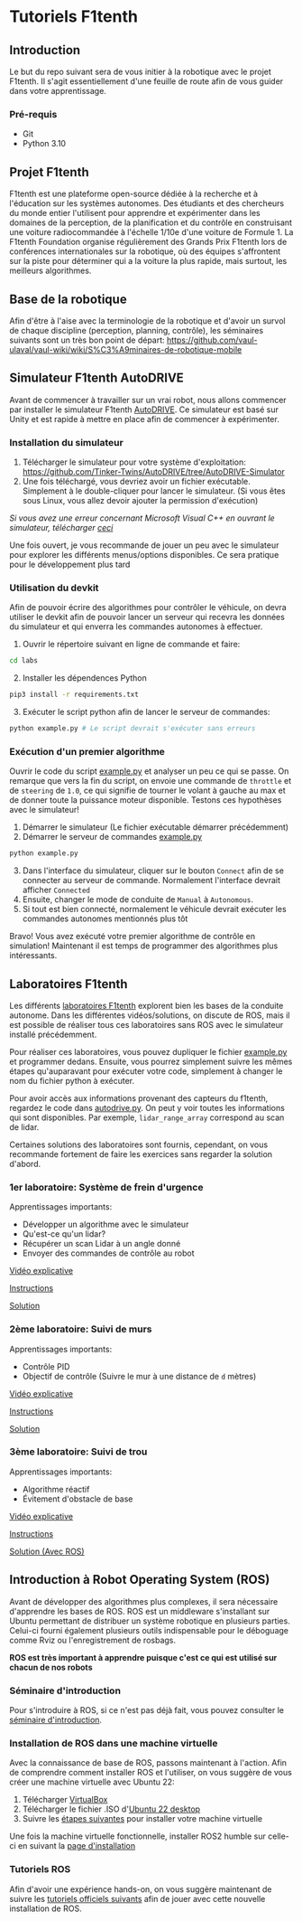 # Tutoriels F1tenth

## Introduction

Le but du repo suivant sera de vous initier à la robotique avec le projet F1tenth. Il s'agit essentiellement d'une feuille de route afin de vous guider dans votre apprentissage.

### Pré-requis

- Git
- Python 3.10


## Projet F1tenth

F1tenth est une plateforme open-source dédiée à la recherche et à l'éducation sur les systèmes autonomes. Des étudiants et des chercheurs du monde entier l'utilisent pour apprendre et expérimenter dans les domaines de la perception, de la planification et du contrôle en construisant une voiture radiocommandée à l'échelle 1/10e d'une voiture de Formule 1. La F1tenth Foundation organise régulièrement des Grands Prix F1tenth lors de conférences internationales sur la robotique, où des équipes s'affrontent sur la piste pour déterminer qui a la voiture la plus rapide, mais surtout, les meilleurs algorithmes.


## Base de la robotique

Afin d'être à l'aise avec la terminologie de la robotique et d'avoir un survol de chaque discipline (perception, planning, contrôle), les séminaires suivants sont un très bon point de départ: https://github.com/vaul-ulaval/vaul-wiki/wiki/S%C3%A9minaires-de-robotique-mobile


## Simulateur F1tenth AutoDRIVE

Avant de commencer à travailler sur un vrai robot, nous allons commencer par installer le simulateur F1tenth [AutoDRIVE](https://autodrive-ecosystem.github.io/). Ce simulateur est basé sur Unity et est rapide à mettre en place afin de commencer à expérimenter.

### Installation du simulateur

1. Télécharger le simulateur pour votre système d'exploitation: https://github.com/Tinker-Twins/AutoDRIVE/tree/AutoDRIVE-Simulator
2. Une fois téléchargé, vous devriez avoir un fichier exécutable. Simplement à le double-cliquer pour lancer le simulateur. (Si vous êtes sous Linux, vous allez devoir ajouter la permission d'exécution)

*Si vous avez une erreur concernant Microsoft Visual C++ en ouvrant le simulateur, télécharger [ceci](https://visualstudio.microsoft.com/visual-cpp-build-tools/.)*

Une fois ouvert, je vous recommande de jouer un peu avec le simulateur pour explorer les différents menus/options disponibles. Ce sera pratique pour le développement plus tard

### Utilisation du devkit

Afin de pouvoir écrire des algorithmes pour contrôler le véhicule, on devra utiliser le devkit afin de pouvoir lancer un serveur qui recevra les données du simulateur et qui enverra les commandes autonomes à effectuer.

1. Ouvrir le répertoire suivant en ligne de commande et faire:
```bash
cd labs
```
2. Installer les dépendences Python
```bash
pip3 install -r requirements.txt
```
3. Exécuter le script python afin de lancer le serveur de commandes:
```bash
python example.py # Le script devrait s'exécuter sans erreurs
```

### Exécution d'un premier algorithme

Ouvrir le code du script [example.py](./labs/example.py) et analyser un peu ce qui se passe. On remarque que vers la fin du script, on envoie une commande de `throttle` et de `steering` de `1.0`, ce qui signifie de tourner le volant à gauche au max et de donner toute la puissance moteur disponible. Testons ces hypothèses avec le simulateur!

1. Démarrer le simulateur (Le fichier exécutable démarrer précédemment)
2. Démarrer le serveur de commandes [example.py](./labs/example.py)
```bash
python example.py
```
3. Dans l'interface du simulateur, cliquer sur le bouton `Connect` afin de se connecter au serveur de commande. Normalement l'interface devrait afficher `Connected`
4. Ensuite, changer le mode de conduite de `Manual` à `Autonomous`.
5. Si tout est bien connecté, normalement le véhicule devrait exécuter les commandes autonomes mentionnés plus tôt

Bravo! Vous avez exécuté votre premier algorithme de contrôle en simulation! Maintenant il est temps de programmer des algorithmes plus intéressants.


## Laboratoires F1tenth

Les différents [laboratoires F1tenth](https://www.youtube.com/watch?v=v6w_zVHL8WQ&list=PL7rtKJAz_mPdFDJtufKmqfWRNu55s_LMc) explorent bien les bases de la conduite autonome. Dans les différentes vidéos/solutions, on discute de ROS, mais il est possible de réaliser tous ces laboratoires sans ROS avec le simulateur installé précédemment.

Pour réaliser ces laboratoires, vous pouvez dupliquer le fichier [example.py](./labs/example.py) et programmer dedans. Ensuite, vous pourrez simplement suivre les mêmes étapes qu'auparavant pour exécuter votre code, simplement à changer le nom du fichier python à exécuter.

Pour avoir accès aux informations provenant des capteurs du f1tenth, regardez le code dans [autodrive.py](./labs/autodrive.py). On peut y voir toutes les informations qui sont disponibles. Par exemple, `lidar_range_array` correspond au scan de lidar.

Certaines solutions des laboratoires sont fournis, cependant, on vous recommande fortement de faire les exercices sans regarder la solution d'abord.

### 1er laboratoire: Système de frein d'urgence

Apprentissages importants:
- Développer un algorithme avec le simulateur
- Qu'est-ce qu'un lidar?
- Récupérer un scan Lidar à un angle donné
- Envoyer des commandes de contrôle au robot

[Vidéo explicative](https://www.youtube.com/watch?v=k4FQ-dZ0Lp8&list=PL7rtKJAz_mPdFDJtufKmqfWRNu55s_LMc&index=3)

[Instructions](https://github.com/f1tenth/f1tenth_lab2_template)

[Solution](./solutions-labs/emergency_braking.py)

### 2ème laboratoire: Suivi de murs

Apprentissages importants:
- Contrôle PID
- Objectif de contrôle (Suivre le mur à une distance de `d` mètres)

[Vidéo explicative](https://www.youtube.com/watch?v=qIpiqhO3ITY&list=PL7rtKJAz_mPdFDJtufKmqfWRNu55s_LMc&index=6)

[Instructions](https://github.com/f1tenth/f1tenth_lab3_template)

[Solution](./solutions-labs/wall_follow.py)

### 3ème laboratoire: Suivi de trou

Apprentissages importants:
- Algorithme réactif
- Évitement d'obstacle de base

[Vidéo explicative](https://www.youtube.com/watch?v=5asfD-_Z9x8&list=PL7rtKJAz_mPdFDJtufKmqfWRNu55s_LMc&index=7)

[Instructions](https://github.com/f1tenth/f1tenth_lab4_template)

[Solution (Avec ROS)](https://github.com/vaul-ulaval/gap_following/blob/dev/scripts/gap_following_node.py)

## Introduction à Robot Operating System (ROS)

Avant de développer des algorithmes plus complexes, il sera nécessaire d'apprendre les bases de ROS. ROS est un middleware s'installant sur Ubuntu permettant de distribuer un système robotique en plusieurs parties. Celui-ci fourni également plusieurs outils indispensable pour le déboguage comme Rviz ou l'enregistrement de rosbags.

**ROS est très important à apprendre puisque c'est ce qui est utilisé sur chacun de nos robots**

### Séminaire d'introduction

Pour s'introduire à ROS, si ce n'est pas déjà fait, vous pouvez consulter le [séminaire d'introduction](https://www.youtube.com/watch?v=vAb5SnaJbF0&list=PL125ARjD2GAQM5pfGsJEozWxafsucLw1G&index=4).

### Installation de ROS dans une machine virtuelle

Avec la connaissance de base de ROS, passons maintenant à l'action. Afin de comprendre comment installer ROS et l'utiliser, on vous suggère de vous créer une machine virtuelle avec Ubuntu 22:

1. Télécharger [VirtualBox](https://www.virtualbox.org/)
2. Télécharger le fichier .ISO d'[Ubuntu 22 desktop](https://releases.ubuntu.com/jammy/)
3. Suivre les [étapes suivantes](https://ubuntu.com/tutorials/how-to-run-ubuntu-desktop-on-a-virtual-machine-using-virtualbox#1-overview) pour installer votre machine virtuelle

Une fois la machine virtuelle fonctionnelle, installer ROS2 humble sur celle-ci en suivant la [page d'installation](https://docs.ros.org/en/humble/Installation/Ubuntu-Install-Debs.html)

### Tutoriels ROS

Afin d'avoir une expérience hands-on, on vous suggère maintenant de suivre les [tutoriels officiels suivants](https://docs.ros.org/en/humble/Tutorials.html) afin de jouer avec cette nouvelle installation de ROS.